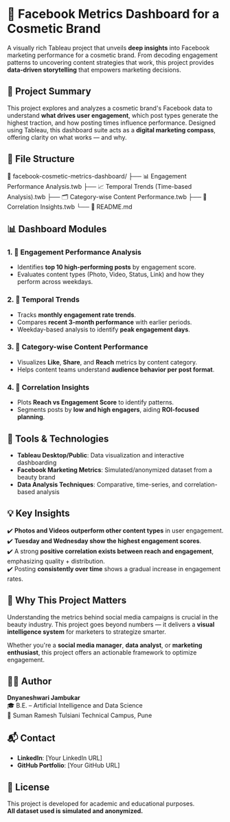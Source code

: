 # 💄 Facebook Metrics Dashboard for a Cosmetic Brand
A visually rich Tableau project that unveils **deep insights** into Facebook marketing performance for a cosmetic brand. From decoding engagement patterns to uncovering content strategies that work, this project provides **data-driven storytelling** that empowers marketing decisions.

## 🌟 Project Summary
This project explores and analyzes a cosmetic brand's Facebook data to understand **what drives user engagement**, which post types generate the highest traction, and how posting times influence performance. Designed using Tableau, this dashboard suite acts as a **digital marketing compass**, offering clarity on what works — and why.

## 📂 File Structure
📁 facebook-cosmetic-metrics-dashboard/
├── 📊 Engagement Performance Analysis.twb
├── 📈 Temporal Trends (Time-based Analysis).twb
├── 🗂️ Category-wise Content Performance.twb
├── 🔁 Correlation Insights.twb
└── 📄 README.md

## 📊 Dashboard Modules
### 1. 🚀 **Engagement Performance Analysis**
- Identifies **top 10 high-performing posts** by engagement score.
- Evaluates content types (Photo, Video, Status, Link) and how they perform across weekdays.
### 2. 📆 **Temporal Trends**
- Tracks **monthly engagement rate trends**.
- Compares **recent 3-month performance** with earlier periods.
- Weekday-based analysis to identify **peak engagement days**.
### 3. 🧾 **Category-wise Content Performance**
- Visualizes **Like**, **Share**, and **Reach** metrics by content category.
- Helps content teams understand **audience behavior per post format**.
### 4. 🔗 **Correlation Insights**
- Plots **Reach vs Engagement Score** to identify patterns.
- Segments posts by **low and high engagers**, aiding **ROI-focused planning**.

## 🔧 Tools & Technologies

- **Tableau Desktop/Public**: Data visualization and interactive dashboarding
- **Facebook Marketing Metrics**: Simulated/anonymized dataset from a beauty brand
- **Data Analysis Techniques**: Comparative, time-series, and correlation-based analysis

## 💡 Key Insights

✔️ **Photos and Videos outperform other content types** in user engagement.  
✔️ **Tuesday and Wednesday show the highest engagement scores**.  
✔️ A strong **positive correlation exists between reach and engagement**, emphasizing quality + distribution.  
✔️ Posting **consistently over time** shows a gradual increase in engagement rates.

## 🧠 Why This Project Matters

Understanding the metrics behind social media campaigns is crucial in the beauty industry. This project goes beyond numbers — it delivers a **visual intelligence system** for marketers to strategize smarter.

Whether you're a **social media manager**, **data analyst**, or **marketing enthusiast**, this project offers an actionable framework to optimize engagement.
## 👩‍💻 Author

**Dnyaneshwari Jambukar**  
🎓 B.E. – Artificial Intelligence and Data Science  
📍 Suman Ramesh Tulsiani Technical Campus, Pune  

## 📬 Contact
- **LinkedIn**: [Your LinkedIn URL]
- **GitHub Portfolio**: [Your GitHub URL]

## 📜 License

This project is developed for academic and educational purposes.  
**All dataset used is simulated and anonymized.**

